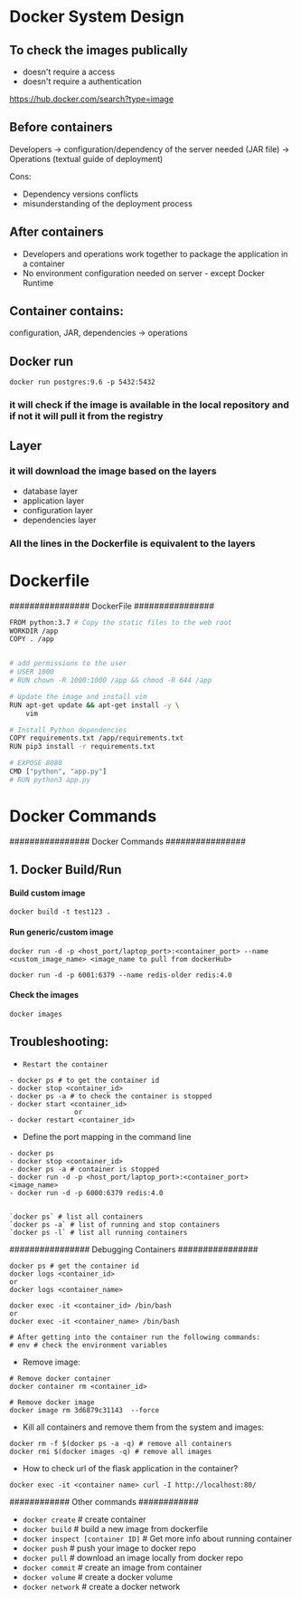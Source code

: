 # Docker System Design
## To check the images publically
 - doesn't require a access
 - doesn't require a authentication

https://hub.docker.com/search?type=image

## Before containers
Developers -> configuration/dependency of the server needed (JAR file) -> Operations (textual guide of deployment)

Cons:
- Dependency versions conflicts
- misunderstanding of the deployment process

## After containers
- Developers and operations work together to package the application in a container
- No environment configuration needed on server - except Docker Runtime

## Container contains:
configuration, JAR, dependencies -> operations

## Docker run
```
docker run postgres:9.6 -p 5432:5432
```
### it will check if the image is available in the local repository and if not it will pull it from the registry

## Layer
### it will download the image based on the layers
- database layer
- application layer
- configuration layer
- dependencies layer

### All the lines in the Dockerfile is equivalent to the layers

# Dockerfile
################ DockerFile ################
```bash
FROM python:3.7 # Copy the static files to the web root
WORKDIR /app
COPY . /app


# add permissions to the user
# USER 1000
# RUN chown -R 1000:1000 /app && chmod -R 644 /app

# Update the image and install vim
RUN apt-get update && apt-get install -y \ 
    vim

# Install Python dependencies
COPY requirements.txt /app/requirements.txt
RUN pip3 install -r requirements.txt

# EXPOSE 8080
CMD ["python", "app.py"] 
# RUN python3 app.py
```
# Docker Commands
################ Docker Commands ################

## 1. Docker Build/Run
#### Build custom image
```
docker build -t test123 .
```
#### Run generic/custom image
```
docker run -d -p <host_port/laptop_port>:<container_port> --name <custom_image_name> <image_name to pull from dockerHub>

docker run -d -p 6001:6379 --name redis-older redis:4.0
```
#### Check the images
```
docker images
```

## Troubleshooting:
* `Restart the container`
```
- docker ps # to get the container id
- docker stop <container_id>
- docker ps -a # to check the container is stopped
- docker start <container_id>
                or
- docker restart <container_id>
```
* Define the port mapping in the command line
```
- docker ps
- docker stop <container_id>
- docker ps -a # container is stopped
- docker run -d -p <host_port/laptop_port>:<container_port> <image_name>
- docker run -d -p 6000:6379 redis:4.0


`docker ps` # list all containers
`docker ps -a` # list of running and stop containers
`docker ps -l` # list all running containers
```
################ Debugging Containers ################
```
docker ps # get the container id
docker logs <container_id>
or
docker logs <container_name>

docker exec -it <container_id> /bin/bash
or
docker exec -it <container_name> /bin/bash

# After getting into the container run the following commands:
# env # check the environment variables
```

* Remove image:
```
# Remove docker container
docker container rm <container_id>

# Remove docker image
docker image rm 3d6879c31143  --force 
```

* Kill all containers and remove them from the system and images:
```
docker rm -f $(docker ps -a -q) # remove all containers
docker rmi $(docker images -q) # remove all images
```

* How to check url of the flask application in the container?
```
docker exec -it <container name> curl -I http://localhost:80/
```
############ Other commands ############
- `docker create` # create container
- `docker build` # build a new image from dockerfile
- `docker inspect [container ID]` # Get more info about running container
- `docker push` # push your image to docker repo
- `docker pull` # download an image locally from docker repo
- `docker commit` # create an image from container
- `docker volume` # create a docker volume
- `docker network` # create a docker network
